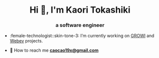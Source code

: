 <h1 align="center">Hi 👋, I'm Kaori Tokashiki</h1>
<h3 align="center">a software engineer</h3>

- :female-technologist::skin-tone-3: I’m currently working on [GROWI](https://growi.org/ja/) and [Webev]() projects.

- :envelope_with_arrow: How to reach me **caocao19x@gmail.com**

